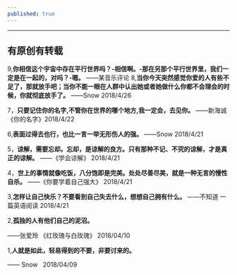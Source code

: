 ```yaml
---
published: true
---
```


---
## 有原创有转载

9,**你相信这个宇宙中存在平行世界吗？-相信啊。-那在另那个平行世界里，我们一定是在一起的，对吗？-嗯。**
——某音乐评论
8,**当你今天突然感觉你爱的人有些不足了，那就放手吧；当你不能一眼在人群中认出她或者她做什么你都不会理会的时候，你就彻底放手了。**
——Snow 2018/4/26

7，**只要记住你的名字,不管你在世界的哪个地方,我一定会，去见你。**
——新海诚 《你的名字》2018/4/22

6,**表面过得去也行，也比一言一举无形伤人的强。**
——Snow 2018/4/21

5，**谅解，需要忘却。忘却，是谅解的良方。只有那种不记、不究的谅解，才是真正的谅解。**
——《学会谅解》 2018/4/21

4，**世上的事情就像吃饭，八分饱即是完美。处处尽善尽美，就是一种无言的慢性自杀。**
——《你要学着自己强大》 2018/4/21

3,**怎样让自己快乐？不要看到自己失去什么，想想自己拥有什么。**
——不知道 一篇英语阅读 2018/4/21

2,**孤独的人有他们自己的泥沼。**

——张爱玲 《红玫瑰与白玫瑰》 2018/04/10

1,**人就是如此，轻易得到的不要，非要讨来的。**                           

—— Snow   2018/04/09
